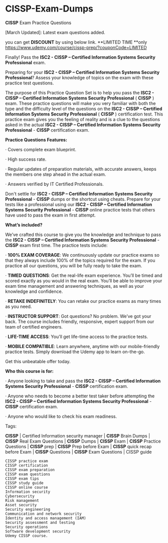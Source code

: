# **CISSP**-Exam-Dumps
**CISSP** Exam Practice Questions



[March Updated]: Latest exam questions added.

you can get **DISCOUNT** by using below link. **LIMITED TIME **only
https://www.udemy.com/course/cissp-prep/?couponCode=LIMITED


Finally! Pass the **ISC2 - **CISSP** – Certified Information Systems Security Professional** exam.

Preparing for your **ISC2 - **CISSP** – Certified Information Systems Security Professional**? Assess your knowledge of topics on the exam with these practice test questions.

The purpose of this Practice Question Set is to help you pass the **ISC2 - **CISSP** – Certified Information Systems Security Professional** ( **CISSP** ) exam. These practice questions will make you very familiar with both the type and the difficulty level of the questions on the **ISC2 - **CISSP** – Certified Information Systems Security Professional** ( **CISSP** ) certification test. This practice exam gives you the feeling of reality and is a clue to the questions asked in the actual **ISC2 - **CISSP** – Certified Information Systems Security Professional** - **CISSP** certification exam.

**Practice Questions Features:**

· Covers complete exam blueprint.

· High success rate.

· Regular updates of preparation materials, with accurate answers, keeps the members one step ahead in the actual exam.

· Answers verified by IT Certified Professionals.

Don't settle for **ISC2 - **CISSP** – Certified Information Systems Security Professional** - **CISSP** dumps or the shortcut using cheats. Prepare for your tests like a professional using our **ISC2 - **CISSP** – Certified Information Systems Security Professional** - **CISSP** online practice tests that others have used to pass the exam in first attempt.

**What’s included?**

We’ve crafted this course to give you the knowledge and technique to pass the **ISC2 - **CISSP** – Certified Information Systems Security Professional** - **CISSP** exam first time. The practice tests include:

· **100% EXAM COVERAGE**: We continuously update our practice exams so that they always include 100% of the topics required for the exam. If you practice all our questions, you will be fully ready to take the exam.

· **TIMED QUESTIONS**: Get the real-life exam experience. You’ll be timed and scored exactly as you would in the real exam. You’ll be able to improve your exam time management and answering techniques, as well as your knowledge and confidence.

· **RETAKE INDEFINITELY**: You can retake our practice exams as many times as you need.

· **INSTRUCTOR SUPPORT**: Got questions? No problem. We’ve got your back. The course includes friendly, responsive, expert support from our team of certified engineers.

· **LIFE-TIME ACCESS**: You’ll get life-time access to the practice tests.

· **MOBILE COMPATIBLE**: Learn anywhere, anytime with our mobile-friendly practice tests. Simply download the Udemy app to learn on-the-go.

Get this unbeatable offer today.

**Who this course is for:**

· Anyone looking to take and pass the **ISC2 - **CISSP** – Certified Information Systems Security Professional** - **CISSP** certification exam.

· Anyone who needs to become a better test taker before attempting the **ISC2 - **CISSP** – Certified Information Systems Security Professional** - **CISSP** certification exam.

· Anyone who would like to check his exam readiness.

Tags:

**CISSP** | Certified Information security manager | **CISSP** Brain Dumps | **CISSP** Real Exam Questions | **CISSP** Dumps | **CISSP** Exam | **CISSP** Practice Questions | **CISSP** prep | **CISSP** Prep before Exam | **CISSP** quick recap before Exam | **CISSP** Questions | **CISSP** Exam Questions | CISSP guide

    CISSP practice exam
    CISSP certification
    CISSP exam preparation
    CISSP exam questions
    CISSP exam tips
    CISSP study guide
    CISSP online course
    Information security
    Cybersecurity
    Risk management
    Asset security
    Security engineering
    Communication and network security
    Identity and access management (IAM)
    Security assessment and testing
    Security operations
    Software development security
    Udemy CISSP course.
